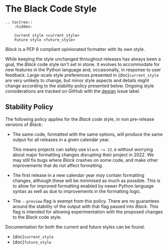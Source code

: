 # The Black Code Style

```{eval-rst}
.. toctree::
    :hidden:

    Current style <current_style>
    Future style <future_style>
```

*Black* is a PEP 8 compliant opinionated formatter with its own style.

While keeping the style unchanged throughout releases has always been a goal,
the *Black* code style isn't set in stone. It evolves to accommodate for new features
in the Python language and, occasionally, in response to user feedback.
Large-scale style preferences presented in {doc}`current_style` are very unlikely to
change, but minor style aspects and details might change according to the stability
policy presented below. Ongoing style considerations are tracked on GitHub with the
[design](https://github.com/psf/black/labels/T%3A%20design) issue label.

## Stability Policy

The following policy applies for the *Black* code style, in non pre-release
versions of *Black*:

- The same code, formatted with the same options, will produce the same
  output for all releases in a given calendar year.

  This means projects can safely use `black ~= 22.0` without worrying about
  major formatting changes disrupting their project in 2022. We may still
  fix bugs where *Black* crashes on some code, and make other improvements
  that do not affect formatting.

- The first release in a new calendar year *may* contain formatting changes,
  although these will be minimised as much as possible. This is to allow for
  improved formatting enabled by newer Python language syntax as well as due
  to improvements in the formatting logic.

- The `--preview` flag is exempt from this policy. There are no guarantees
  around the stability of the output with that flag passed into *Black*. This
  flag is intended for allowing experimentation with the proposed changes to
  the *Black* code style.

Documentation for both the current and future styles can be found:

- {doc}`current_style`
- {doc}`future_style`
